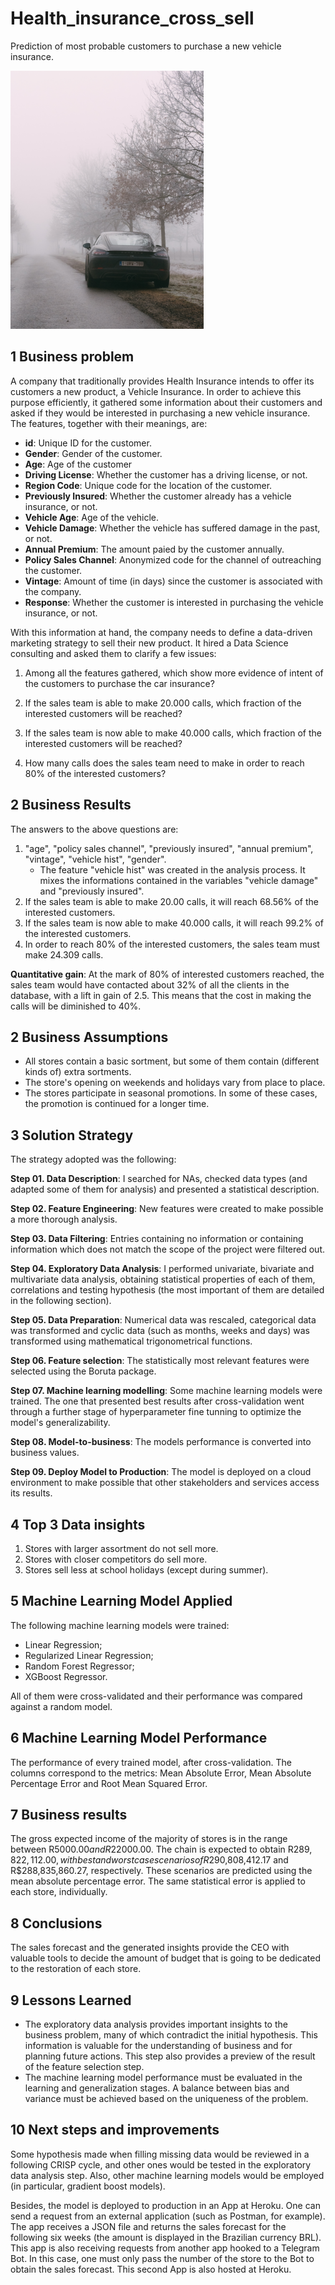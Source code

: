 # Health_insurance_cross_sell

Prediction of most probable customers to purchase a new vehicle insurance.

<img src="/images/car_insurance.jpg" height="413" width="309">


## 1 Business problem

A company that traditionally provides Health Insurance intends to offer its customers a new product, a Vehicle Insurance. In order to achieve this purpose efficiently, it gathered some information about their customers and asked if they would be interested in purchasing a new vehicle insurance. The features, together with their meanings, are:

* __id__: Unique ID for the customer.
* __Gender__: Gender of the customer.
* __Age__: Age of the customer
* __Driving License__: Whether the customer has a driving license, or not.
* __Region Code__: Unique code for the location of the customer.
* __Previously Insured__: Whether the customer already has a vehicle insurance, or not.
* __Vehicle Age__: Age of the vehicle.
* __Vehicle Damage__: Whether the vehicle has suffered damage in the past, or not.
* __Annual Premium__: The amount paied by the customer annually.
* __Policy Sales Channel__: Anonymized code for the channel of outreaching the customer.
* __Vintage__: Amount of time (in days) since the customer is associated with the company.
* __Response__: Whether the customer is interested in purchasing the vehicle insurance, or not.

With this information at hand, the company needs to define a data-driven marketing strategy to sell their new product. It hired a Data Science consulting and asked them to clarify a few issues:

1. Among all the features gathered, which show more evidence of intent of the customers to purchase the car insurance?

2. If the sales team is able to make 20.000 calls, which fraction of the interested customers will be reached?

3. If the sales team is now able to make 40.000 calls, which fraction of the interested customers will be reached?

4. How many calls does the sales team need to make in order to reach 80\% of the interested customers?


## 2 Business Results

The answers to the above questions are:

1. "age", "policy sales channel", "previously insured", "annual premium", "vintage", "vehicle hist", "gender".
	- The feature "vehicle hist" was created in the analysis process. It mixes the informations contained in the variables "vehicle damage" and "previously insured".
2. If the sales team is able to make 20.00 calls, it will reach 68.56\% of the interested customers.
3. If the sales team is now able to make 40.000 calls, it will reach 99.2\% of the interested customers.
4. In order to reach 80\% of the interested customers, the sales team must make 24.309 calls.

__Quantitative gain__: At the mark of 80\% of interested customers reached, the sales team would have contacted about 32\% of all the clients in the database, with a lift in gain of 2.5. This means that the cost in making the calls will be diminished to 40\%.


## 2 Business Assumptions

* All stores contain a basic sortment, but some of them contain (different kinds of) extra sortments.
* The store's opening on weekends and holidays vary from place to place.
* The stores participate in seasonal promotions. In some of these cases, the promotion is continued for a longer time.


## 3 Solution Strategy

The strategy adopted was the following:

__Step 01. Data Description__: I searched for NAs, checked data types (and adapted some of them for analysis) and presented a statistical description.

__Step 02. Feature Engineering__: New features were created to make possible a more thorough analysis.

__Step 03. Data Filtering__: Entries containing no information or containing information which does not match the scope of the project were filtered out.

__Step 04. Exploratory Data Analysis__: I performed univariate, bivariate and multivariate data analysis, obtaining statistical properties of each of them, correlations and testing hypothesis (the most important of them are detailed in the following section).

__Step 05. Data Preparation__: Numerical data was rescaled, categorical data was transformed and cyclic data (such as months, weeks and days) was transformed using mathematical trigonometrical functions.

__Step 06. Feature selection__: The statistically most relevant features were selected using the Boruta package.

__Step 07. Machine learning modelling__: Some machine learning models were trained. The one that presented best results after cross-validation went through a further stage of hyperparameter fine tunning to optimize the model's generalizability.

__Step 08. Model-to-business__: The models performance is converted into business values.

__Step 09. Deploy Model to Production__: The model is deployed on a cloud environment to make possible that other stakeholders and services access its results.


## 4 Top 3 Data insights

1. Stores with larger assortment do not sell more.
2. Stores with closer competitors do sell more.
3. Stores sell less at school holidays (except during summer).


## 5 Machine Learning Model Applied

The following machine learning models were trained:
* Linear Regression;
* Regularized Linear Regression;
* Random Forest Regressor;
* XGBoost Regressor.

All of them were cross-validated and their performance was compared against a random model.


## 6 Machine Learning Model Performance

The performance of every trained model, after cross-validation. The columns correspond to the metrics: Mean Absolute Error, Mean Absolute Percentage Error and Root Mean Squared Error.

<!-- ![picture alt](https://github.com/MarcosBrum/Rossmann_sales_prediction/blob/master/cv_performance_to_readme.jpg) -->

## 7 Business results

The gross expected income of the majority of stores is in the range between R$5000.00 and R$22000.00. The chain is expected to obtain R$289,822,112.00, with best and worst case scenarios of R$290,808,412.17 and R$288,835,860.27, respectively. These scenarios are predicted using the mean absolute percentage error. The same statistical error is applied to each store, individually.

## 8 Conclusions

The sales forecast and the generated insights provide the CEO with valuable tools to decide the amount of budget that is going to be dedicated to the restoration of each store.


## 9 Lessons Learned

* The exploratory data analysis provides important insights to the business problem, many of which contradict the initial hypothesis. This information is valuable for the understanding of business and for planning future actions. This step also provides a preview of the result of the feature selection step.
* The machine learning model performance must be evaluated in the learning and generalization stages. A balance between bias and variance must be achieved based on the uniqueness of the problem.


## 10 Next steps and improvements

Some hypothesis made when filling missing data would be reviewed in a following CRISP cycle, and other ones would be tested in the exploratory data analysis step. Also, other machine learning models would be employed (in particular, gradient boost models).

Besides, the model is deployed to production in an App at Heroku. One can send a request from an external application (such as Postman, for example). The app receives a JSON file and returns the sales forecast for the following six weeks (the amount is displayed in the Brazilian currency BRL). This app is also receiving requests from another app hooked to a Telegram Bot. In this case, one must only pass the number of the store to the Bot to obtain the sales forecast. This second App is also hosted at Heroku.
